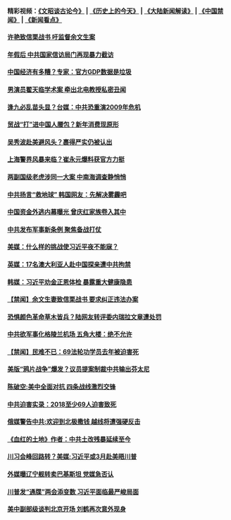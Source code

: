 #### 精彩视频：[《文昭谈古论今》](http://45.76.195.252/wenzhao) | [《历史上的今天》](http://45.76.195.252/today-in-history) | [《大陆新闻解读》](http://45.76.195.252/ntdtv-comedy) | [《中国禁闻》](http://45.76.195.252/ntdtv-news) | [《新闻看点》](http://45.76.195.252/news-insight) 

 #### [许艳致信栗战书 吁监督余文生案](../pages/prog204/a102510184.md?t=02121531?t=02121234) 

#### [年假后 中共国家信访局门再现暴力截访](../pages/prog204/a102510156.md?t=02121531?t=02121234) 


#### [中国经济有多糟？专家：官方GDP数据是垃圾](../pages/prog204/a102510141.md?t=02121531?t=02121234) 

#### [男演员翟天临学术案 牵出北电教授私密丑闻](../pages/prog204/a102510116.md?t=02121531?t=02121234) 

#### [逢九必乱苗头显？台媒：中共恐重演2009年危机](../pages/prog204/a102510084.md?t=02121531?t=02121234) 

#### [贸战“打”进中国人腰包？新年消费现原形](../pages/prog204/a102510057.md?t=02121531?t=02121234) 

#### [吴秀波赴美避风头？裹得严实仍被认出](../pages/prog204/a102510050.md?t=02121531?t=02121234) 

#### [上海警界风暴来临？崔永元爆料获官方力挺](../pages/prog204/a102510022.md?t=02121531?t=02121234) 

#### [两副国级老虎涉同一大案  中南海调查静悄悄](../pages/prog204/a102509963.md?t=02121531?t=02121234) 

#### [中共扬言“救地球” 韩国网友：先解决雾霾吧](../pages/prog204/a102509948.md?t=02121531?t=02121234) 

#### [中国资金外逃内幕曝光 曾庆红家族卷入其中](../pages/prog204/a102509946.md?t=02121531?t=02121234) 


#### [中共发布军事新条例 聚焦备战打仗](../pages/prog204/a102509806.md?t=02121531?t=02121234) 

#### [美媒：什么样的挑战使习近平夜不能寐？](../pages/prog204/a102509735.md?t=02121531?t=02121234) 

#### [英媒：17名澳大利亚人赴中国探亲遭中共拘禁](../pages/prog204/a102509682.md?t=02121531?t=02121234) 

#### [韩媒：习近平劝金正恩体检 暴露重大健康隐患](../pages/prog204/a102509658.md?t=02121531?t=02121234) 

#### [【禁闻】余文生妻致信栗战书 要求纠正违法办案](../pages/prog204/a102509613.md?t=02121531?t=02121234) 

#### [恐惧颜色革命草木皆兵？陆网友转评委内瑞拉文章遭处罚](../pages/prog204/a102509564.md?t=02121531?t=02121234) 

#### [中共欲军事化格陵兰机场 五角大楼：绝不允许](../pages/prog204/a102509569.md?t=02121531?t=02121234) 

#### [【禁闻】民难不已：69法轮功学员去年被迫害死](../pages/prog204/a102509530.md?t=02121531?t=02121234) 

#### [美版“鸦片战争”爆发？议员提案制裁中共输出芬太尼](../pages/prog204/a102509505.md?t=02121531?t=02121234) 

#### [陈破空:美中全面对抗 四条战线激烈交锋](../pages/prog204/a102509536.md?t=02121531?t=02121234) 

#### [中共迫害实录：2018至少69人迫害致死](../pages/prog204/a102509493.md?t=02121531?t=02121234) 

#### [俄媒警告中共:欢迎到北极撒钱 越线将遭强硬反击](../pages/prog204/a102509443.md?t=02121531?t=02121234) 

#### [《血红的土地》作者：中共土改残暴延续至今](../pages/prog204/a102509442.md?t=02121531?t=02121234) 

#### [川习会峰回路转？美媒:习近平或3月赴美晤川普](../pages/prog204/a102509404.md?t=02121531?t=02121234) 

#### [外媒曝辽宁舰转卖巴基斯坦 党媒急否认](../pages/prog204/a102509399.md?t=02121531?t=02121234) 

#### [川普发“通牒”两会添变数 习近平面临最严峻局面](../pages/prog204/a102509007.md?t=02121531?t=02121234) 

#### [美中副部级谈判北京开场 刘鹤再次意外现身](../pages/prog204/a102509345.md?t=02121531?t=02121234) 

